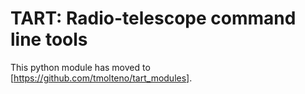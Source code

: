 # TART: Radio-telescope command line tools

This python module has moved to [https://github.com/tmolteno/tart_modules].
